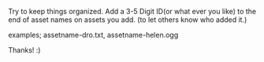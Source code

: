 Try to keep things organized.
Add a 3-5 Digit ID(or what ever you like) to the end of asset names on assets you add. (to let others know who added it.)

examples; assetname-dro.txt, assetname-helen.ogg

Thanks! :)
